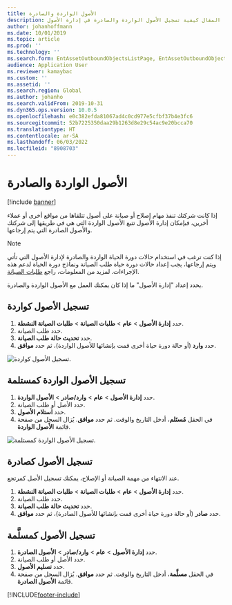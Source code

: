 ```yaml
---
title: الأصول الواردة والصادرة
description: يشرح هذا المقال كيفية تسجيل الأصول الواردة والصادرة في إدارة الأصول.
author: johanhoffmann
ms.date: 10/01/2019
ms.topic: article
ms.prod: ''
ms.technology: ''
ms.search.form: EntAssetOutboundObjectsListPage, EntAssetOutboundObjectsDeliver, EntAssetInboundObjectsListPage, EntAssetInboundObjectsRecieve
audience: Application User
ms.reviewer: kamaybac
ms.custom: ''
ms.assetid: ''
ms.search.region: Global
ms.author: johanho
ms.search.validFrom: 2019-10-31
ms.dyn365.ops.version: 10.0.5
ms.openlocfilehash: e0c382efda81067ad4c0cd977e5cfbf37b4e3fc6
ms.sourcegitcommit: 52b7225350daa29b1263d8e29c54ac9e20bcca70
ms.translationtype: HT
ms.contentlocale: ar-SA
ms.lasthandoff: 06/03/2022
ms.locfileid: "8908703"
---
```

# <a name="inbound-and-outbound-assets"></a>الأصول الواردة والصادرة

[!include [banner](../../includes/banner.md)]

 

إذا كانت شركتك تنفذ مهام إصلاح أو صيانة على أصول تتلقاها من مواقع أخرى أو عملاء أخرين، فبإمكان إدارة الأصول تتبع الأصول الواردة التي هي في طريقها إلى شركتك والأصول الصادرة التي يتم إرجاعها.

> [!NOTE]
> إذا كنت ترغب في استخدام حالات دورة الحياة الواردة والصادرة لإدارة الأصول التي تأتي ويتم إرجاعها، يجب إعداد حالات دورة حياة طلب الصيانة ونماذج دورة الحياة لدعم هذه الإجراءات. لمزيد من المعلومات، راجع [طلبات الصيانة](/d365F-O/supply-chain/asset-management/manage-maintenance-requests/../manage-maintenance-requests/maintenance-request-overview).

يحدد إعداد "إدارة الأصول" ما إذا كان يمكنك العمل مع الأصول الواردة والصادرة.

## <a name="register-assets-as-inbound"></a>تسجيل الأصول كواردة

1. حدد **إدارة الأصول** \> **عام** \> **طلبات الصيانة** \> **طلبات الصيانة النشطة**.
2. حدد طلب الصيانة.
3. حدد **تحديث حالة طلب الصيانة**.
4. حدد **وارد** (أو حالة دورة حياة أخرى قمت بإنشائها للأصول الواردة)، ثم حدد **موافق**.

![تسجيل الأصول كواردة.](media/07-manage-maintenance-requests.png)

## <a name="register-inbound-assets-as-received"></a>تسجيل الأصول الواردة كمستلمة

1. حدد **إدارة الأصول** \> **عام** \> **وارد/صادر** \> **الأصول الواردة**.
2. حدد الأصل أو طلب الصيانة.
3. حدد **استلام الأصول**.
4. في الحقل **مُستَلم‬**، أدخل التاريخ والوقت. ثم حدد **موافق**. يُزال السجل من صفحة‏‎ قائمة **الأصول الواردة**.

![تسجيل الأصول الواردة كمستلمة.](media/08-manage-maintenance-requests.png)

## <a name="register-assets-as-outbound"></a>تسجيل الأصول كصادرة

عند الانتهاء من مهمة الصيانة أو الإصلاح، يمكنك تسجيل الأصل كمرتجع.

1. حدد **إدارة الأصول** \> **عام** \> **طلبات الصيانة** \> **طلبات الصيانة النشطة**.
2. حدد طلب الصيانة.
3. حدد **تحديث حالة طلب الصيانة**.
4. حدد **صادر** (أو حالة دورة حياة أخرى قمت بإنشائها للأصول الصادرة)، ثم حدد **موافق**.

## <a name="register-outbound-assets-as-delivered"></a>تسجيل الأصول كمسلَّمة‬

1. حدد **إدارة الأصول** \> **عام** \> **وارد/صادر** \> **الأصول الصادرة**.
2. حدد الأصل أو طلب الصيانة.
3. حدد **تسليم الأصول**.
4. في الحقل **مسلَّمة‬**، أدخل التاريخ والوقت. ثم حدد **موافق**. يُزال السجل من صفحة‏‎ قائمة **الأصول الصادرة**.


[!INCLUDE[footer-include](../../../includes/footer-banner.md)]